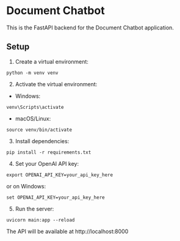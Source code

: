 # Document Chatbot

This is the FastAPI backend for the Document Chatbot application.

## Setup

1. Create a virtual environment:
```
python -m venv venv
```

2. Activate the virtual environment:
- Windows: 
```
venv\Scripts\activate
```
- macOS/Linux: 
```
source venv/bin/activate
```

3. Install dependencies:
```
pip install -r requirements.txt
```

4. Set your OpenAI API key:
```
export OPENAI_API_KEY=your_api_key_here
```
or on Windows:
```
set OPENAI_API_KEY=your_api_key_here
```

5. Run the server:
```
uvicorn main:app --reload
```

The API will be available at http://localhost:8000